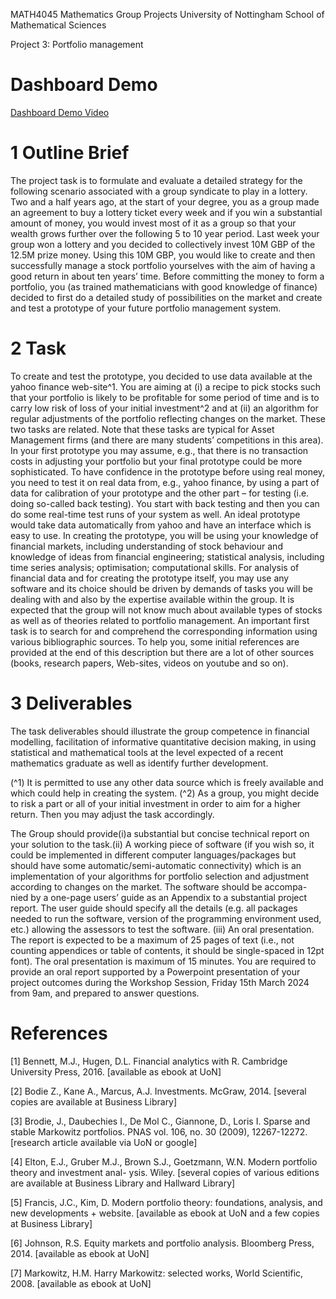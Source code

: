MATH4045 Mathematics Group Projects
University of Nottingham
School of Mathematical Sciences

Project 3: Portfolio management

# Dashboard Demo
[Dashboard Demo Video](./Dashboard_Demo.mp4)

# 1 Outline Brief

The project task is to formulate and evaluate a detailed strategy for the following scenario associated with
a group syndicate to play in a lottery. Two and a half years ago, at the start of your degree, you as a
group made an agreement to buy a lottery ticket every week and if you win a substantial amount of money,
you would invest most of it as a group so that your wealth grows further over the following 5 to 10 year
period. Last week your group won a lottery and you decided to collectively invest 10M GBP of the 12.5M
prize money. Using this 10M GBP, you would like to create and then successfully manage a stock portfolio
yourselves with the aim of having a good return in about ten years’ time. Before committing the money
to form a portfolio, you (as trained mathematicians with good knowledge of finance) decided to first do
a detailed study of possibilities on the market and create and test a prototype of your future portfolio
management system.

# 2 Task

To create and test the prototype, you decided to use data available at the yahoo finance web-site^1. You are
aiming at (i) a recipe to pick stocks such that your portfolio is likely to be profitable for some period of time
and is to carry low risk of loss of your initial investment^2 and at (ii) an algorithm for regular adjustments
of the portfolio reflecting changes on the market. These two tasks are related. Note that these tasks are
typical for Asset Management firms (and there are many students’ competitions in this area).
In your first prototype you may assume, e.g., that there is no transaction costs in adjusting your portfolio
but your final prototype could be more sophisticated.
To have confidence in the prototype before using real money, you need to test it on real data from, e.g.,
yahoo finance, by using a part of data for calibration of your prototype and the other part – for testing (i.e.
doing so-called back testing). You start with back testing and then you can do some real-time test runs of
your system as well. An ideal prototype would take data automatically from yahoo and have an interface
which is easy to use.
In creating the prototype, you will be using your knowledge of financial markets, including understanding
of stock behaviour and knowledge of ideas from financial engineering; statistical analysis, including time series
analysis; optimisation; computational skills. For analysis of financial data and for creating the prototype
itself, you may use any software and its choice should be driven by demands of tasks you will be dealing
with and also by the expertise available within the group.
It is expected that the group will not know much about available types of stocks as well as of theories
related to portfolio management. An important first task is to search for and comprehend the corresponding
information using various bibliographic sources. To help you, some initial references are provided at the end
of this description but there are a lot of other sources (books, research papers, Web-sites, videos on youtube
and so on).

# 3 Deliverables

The task deliverables should illustrate the group competence in financial modelling, facilitation of informative
quantitative decision making, in using statistical and mathematical tools at the level expected of a recent
mathematics graduate as well as identify further development.

(^1) It is permitted to use any other data source which is freely available and which could help in creating the system.
(^2) As a group, you might decide to risk a part or all of your initial investment in order to aim for a higher return. Then you
may adjust the task accordingly.



The Group should provide(i)a substantial but concise technical report on your solution to the task.(ii)
A working piece of software (if you wish so, it could be implemented in different computer languages/packages
but should have some automatic/semi-automatic connectivity) which is an implementation of your algorithms
for portfolio selection and adjustment according to changes on the market. The software should be accompa-
nied by a one-page users’ guide as an Appendix to a substantial project report. The user guide should specify
all the details (e.g. all packages needed to run the software, version of the programming environment used,
etc.) allowing the assessors to test the software. (iii) An oral presentation. The report is expected to be a
maximum of 25 pages of text (i.e., not counting appendices or table of contents, it should be single-spaced
in 12pt font). The oral presentation is maximum of 15 minutes.
You are required to provide an oral report supported by a Powerpoint presentation of your project
outcomes during the Workshop Session, Friday 15th March 2024 from 9am, and prepared to answer questions.

# References

[1] Bennett, M.J., Hugen, D.L. Financial analytics with R. Cambridge University Press, 2016. [available as
ebook at UoN]

[2] Bodie Z., Kane A., Marcus, A.J. Investments. McGraw, 2014. [several copies are available at Business
Library]

[3] Brodie, J., Daubechies I., De Mol C., Giannone, D., Loris I. Sparse and stable Markowitz portfolios.
PNAS vol. 106, no. 30 (2009), 12267-12272. [research article available via UoN or google]

[4] Elton, E.J., Gruber M.J., Brown S.J., Goetzmann, W.N. Modern portfolio theory and investment anal-
ysis. Wiley. [several copies of various editions are available at Business Library and Hallward Library]

[5] Francis, J.C., Kim, D. Modern portfolio theory: foundations, analysis, and new developments + website.
[available as ebook at UoN and a few copies at Business Library]

[6] Johnson, R.S. Equity markets and portfolio analysis. Bloomberg Press, 2014. [available as ebook at UoN]

[7] Markowitz, H.M. Harry Markowitz: selected works, World Scientific, 2008. [available as ebook at UoN]



